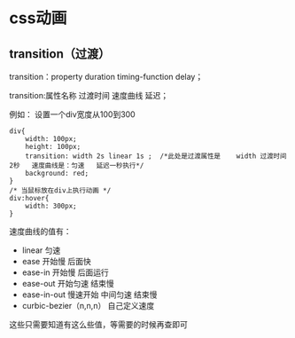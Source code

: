 # css动画

## transition（过渡）

transition：property duration timing-function delay；

transition:属性名称 过渡时间  速度曲线  延迟；

例如： 设置一个div宽度从100到300

```
div{
    width: 100px;
    height: 100px;
    transition: width 2s linear 1s ;  /*此处是过渡属性是	width 过渡时间2秒   速度曲线是：匀速   延迟一秒执行*/
    background: red;
}
/* 当鼠标放在div上执行动画 */
div:hover{
	width: 300px; 
}
```

速度曲线的值有：

- linear 匀速
- ease 开始慢  后面快
- ease-in  开始慢  后面运行
- ease-out  开始匀速 结束慢
- ease-in-out  慢速开始 中间匀速  结束慢
- curbic-bezier（n,n,n） 自己定义速度

这些只需要知道有这么些值，等需要的时候再查即可

